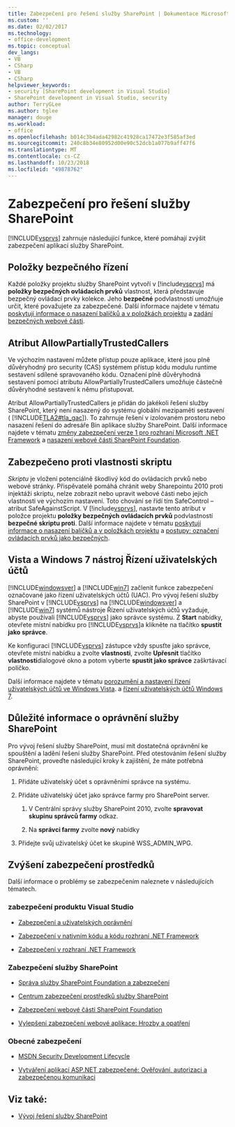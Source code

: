 ```yaml
---
title: Zabezpečení pro řešení služby SharePoint | Dokumentace Microsoftu
ms.custom: ''
ms.date: 02/02/2017
ms.technology:
- office-development
ms.topic: conceptual
dev_langs:
- VB
- CSharp
- VB
- CSharp
helpviewer_keywords:
- security [SharePoint development in Visual Studio]
- SharePoint development in Visual Studio, security
author: TerryGLee
ms.author: tglee
manager: douge
ms.workload:
- office
ms.openlocfilehash: b014c3b4ada42982c41928ca17472e3f585af3ed
ms.sourcegitcommit: 240c8b34e80952d00e90c52dcb1a077b9aff47f6
ms.translationtype: MT
ms.contentlocale: cs-CZ
ms.lasthandoff: 10/23/2018
ms.locfileid: "49878762"
---
```

# <a name="security-for-sharepoint-solutions"></a>Zabezpečení pro řešení služby SharePoint
  [!INCLUDE[vsprvs](../sharepoint/includes/vsprvs-md.md)] zahrnuje následující funkce, které pomáhají zvýšit zabezpečení aplikací služby SharePoint.

## <a name="safe-control-entries"></a>Položky bezpečného řízení
 Každé položky projektu služby SharePoint vytvoří v [!include[vsprvs](../sharepoint/includes/vsprvs-md.md)] má **položky bezpečných ovládacích prvků** vlastnost, která představuje bezpečný ovládací prvky kolekce. Jeho **bezpečné** podvlastností umožňuje určit, které považujete za zabezpečené. Další informace najdete v tématu [poskytují informace o nasazení balíčků a v položkách projektu](../sharepoint/providing-packaging-and-deployment-information-in-project-items.md) a [zadání bezpečných webové části](http://go.microsoft.com/fwlink/?LinkId=177521).

## <a name="allowpartiallytrustedcallers-attribute"></a>Atribut AllowPartiallyTrustedCallers
 Ve výchozím nastavení můžete přístup pouze aplikace, které jsou plně důvěryhodný pro security (CAS) systémem přístup kódu modulu runtime sestavení sdílené spravovaného kódu. Označení plně důvěryhodná sestavení pomocí atributu AllowPartiallyTrustedCallers umožňuje částečně důvěryhodné sestavení k němu přistupovat.

 Atribut AllowPartiallyTrustedCallers je přidán do jakékoli řešení služby SharePoint, který není nasazený do systému globální mezipaměti sestavení ( [!INCLUDE[TLA2#tla_gac](../sharepoint/includes/tla2sharptla-gac-md.md)]). To zahrnuje řešení v izolovaném prostoru nebo nasazení řešení do adresáře Bin aplikace služby SharePoint. Další informace najdete v tématu [změny zabezpečení verze 1 pro rozhraní Microsoft .NET Framework](http://go.microsoft.com/fwlink/?LinkId=177515) a [nasazení webové části SharePoint Foundation](http://go.microsoft.com/fwlink/?LinkId=177509).

## <a name="safe-against-script-property"></a>Zabezpečeno proti vlastnosti skriptu
 *Skriptu* je vložení potenciálně škodlivý kód do ovládacích prvků nebo webové stránky. Přispěvatelé pomáhá chránit weby Sharepointu 2010 proti injektáži skriptu, nelze zobrazit nebo upravit webové části nebo jejich vlastnosti ve výchozím nastavení. Toto chování se řídí tím SafeControl – atribut SafeAgainstScript. V [!include[vsprvs](../sharepoint/includes/vsprvs-md.md)], nastavte tento atribut v položce projektu **položky bezpečných ovládacích prvků** podvlastností **bezpečné skriptu proti**. Další informace najdete v tématu [poskytují informace o nasazení balíčků a v položkách projektu](../sharepoint/providing-packaging-and-deployment-information-in-project-items.md) a [postupy: označení ovládacích prvků jako bezpečných](../sharepoint/how-to-mark-controls-as-safe-controls.md).

## <a name="vista-and-windows-7-user-account-control"></a>Vista a Windows 7 nástroj Řízení uživatelských účtů
 [!INCLUDE[windowsver](../sharepoint/includes/windowsver-md.md)] a [!INCLUDE[win7](../sharepoint/includes/win7-md.md)] začlenit funkce zabezpečení označované jako řízení uživatelských účtů (UAC). Pro vývoj řešení služby SharePoint v [!INCLUDE[vsprvs](../sharepoint/includes/vsprvs-md.md)] na [!INCLUDE[windowsver](../sharepoint/includes/windowsver-md.md)] a [!INCLUDE[win7](../sharepoint/includes/win7-md.md)] systémů nástroje Řízení uživatelských účtů vyžaduje, abyste používali [!INCLUDE[vsprvs](../sharepoint/includes/vsprvs-md.md)] jako správce systému. Z **Start** nabídky, otevřete místní nabídku pro [!INCLUDE[vsprvs](../sharepoint/includes/vsprvs-md.md)]a klikněte na tlačítko **spustit jako správce**.

 Ke konfiguraci [!INCLUDE[vsprvs](../sharepoint/includes/vsprvs-md.md)] zástupce vždy spusťte jako správce, otevřete místní nabídku a zvolte **vlastnosti**, zvolte **Upřesnit** tlačítko **vlastnosti**dialogové okno a potom vyberte **spustit jako správce** zaškrtávací políčko.

 Další informace najdete v tématu [porozumění a nastavení řízení uživatelských účtů ve Windows Vista](http://go.microsoft.com/fwlink/?LinkID=156476). a [řízení uživatelských účtů Windows 7](http://go.microsoft.com/fwlink/?LinkId=177523).

## <a name="sharepoint-permissions-considerations"></a>Důležité informace o oprávnění služby SharePoint
 Pro vývoj řešení služby SharePoint, musí mít dostatečná oprávnění ke spouštění a ladění řešení služby SharePoint. Před otestováním řešení služby SharePoint, proveďte následující kroky k zajištění, že máte potřebná oprávnění:

1.  Přidáte uživatelský účet s oprávněními správce na systému.

2.  Přidáte uživatelský účet jako správce farmy pro SharePoint server.

    1.  V Centrální správy služby SharePoint 2010, zvolte **spravovat skupinu správců farmy** odkaz.

    2.  Na **správci farmy** zvolte **nový** nabídky

3.  Přidejte svůj uživatelský účet ke skupině WSS_ADMIN_WPG.

## <a name="additional-security-resources"></a>Zvýšení zabezpečení prostředků
 Další informace o problémy se zabezpečením naleznete v následujících tématech.

### <a name="visual-studio-security"></a>zabezpečení produktu Visual Studio

-   [Zabezpečení a uživatelských oprávnění](http://go.microsoft.com/fwlink/?LinkId=177503)

-   [Zabezpečení v nativním kódu a kódu rozhraní .NET Framework](http://go.microsoft.com/fwlink/?LinkId=177504)

-   [Zabezpečení v rozhraní .NET Framework](http://go.microsoft.com/fwlink/?LinkId=177502)

### <a name="sharepoint-security"></a>Zabezpečení služby SharePoint

-   [Správa služby SharePoint Foundation a zabezpečení](http://go.microsoft.com/fwlink/?LinkId=177501)

-   [Centrum zabezpečení prostředků služby SharePoint](http://go.microsoft.com/fwlink/?LinkId=177498)

-   [Zabezpečení webové části SharePoint Foundation](http://go.microsoft.com/fwlink/?LinkId=177511)

-   [Vylepšení zabezpečení webové aplikace: Hrozby a opatření](http://go.microsoft.com/fwlink/?LinkID=140080)

### <a name="general-security"></a>Obecné zabezpečení

-   [MSDN Security Development Lifecycle](http://go.microsoft.com/fwlink/?LinkID=147149)

-   [Vytváření aplikací ASP.NET zabezpečené: Ověřování, autorizaci a zabezpečenou komunikaci](http://go.microsoft.com/fwlink/?LinkId=177494)

## <a name="see-also"></a>Viz také:

- [Vývoj řešení služby SharePoint](../sharepoint/developing-sharepoint-solutions.md)